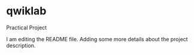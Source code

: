 # qwiklab
Practical Project 

I am editing the README file. Adding some more details about the project description.
